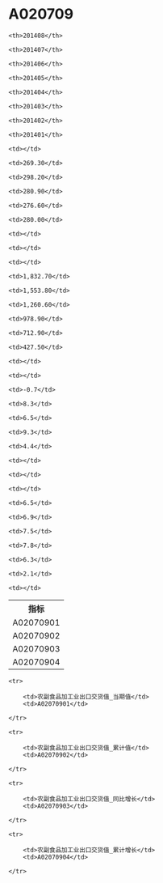 A020709
======


<table>

<tr>
    <th>指标</th>
    
    <th>201408</th>
    
    <th>201407</th>
    
    <th>201406</th>
    
    <th>201405</th>
    
    <th>201404</th>
    
    <th>201403</th>
    
    <th>201402</th>
    
    <th>201401</th>
    
</tr>


<tr>
    <td>A02070901</td>
    
    <td></td>
    
    <td>269.30</td>
    
    <td>298.20</td>
    
    <td>280.90</td>
    
    <td>276.60</td>
    
    <td>280.00</td>
    
    <td></td>
    
    <td></td>
    

</tr>

<tr>
    <td>A02070902</td>
    
    <td></td>
    
    <td>1,832.70</td>
    
    <td>1,553.80</td>
    
    <td>1,260.60</td>
    
    <td>978.90</td>
    
    <td>712.90</td>
    
    <td>427.50</td>
    
    <td></td>
    

</tr>

<tr>
    <td>A02070903</td>
    
    <td></td>
    
    <td>-0.7</td>
    
    <td>8.3</td>
    
    <td>6.5</td>
    
    <td>9.3</td>
    
    <td>4.4</td>
    
    <td></td>
    
    <td></td>
    

</tr>

<tr>
    <td>A02070904</td>
    
    <td></td>
    
    <td>6.5</td>
    
    <td>6.9</td>
    
    <td>7.5</td>
    
    <td>7.8</td>
    
    <td>6.3</td>
    
    <td>2.1</td>
    
    <td></td>
    

</tr>


</table>

<table>
    
    <tr>

        <td>农副食品加工业出口交货值_当期值</td>
        <td>A02070901</td>

    </tr>
    
    <tr>

        <td>农副食品加工业出口交货值_累计值</td>
        <td>A02070902</td>

    </tr>
    
    <tr>

        <td>农副食品加工业出口交货值_同比增长</td>
        <td>A02070903</td>

    </tr>
    
    <tr>

        <td>农副食品加工业出口交货值_累计增长</td>
        <td>A02070904</td>

    </tr>
    
</table>